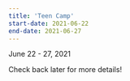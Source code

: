 ```yaml
---
title: 'Teen Camp'
start-date: 2021-06-22
end-date: 2021-06-27
---
```


June 22 - 27, 2021

Check back later for more details!
